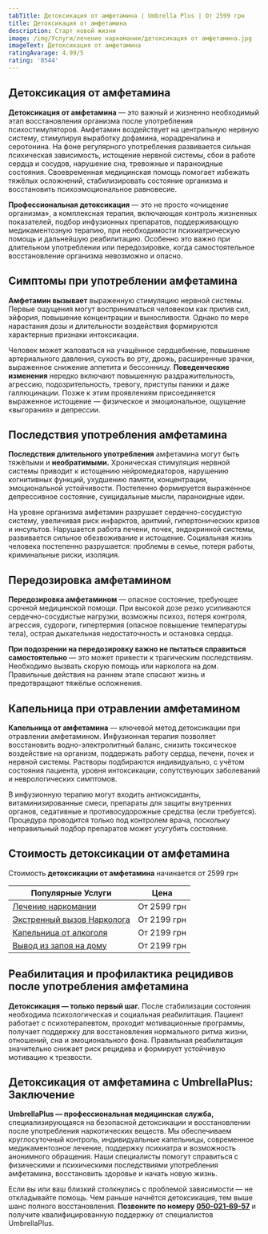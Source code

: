 ```yaml
---
tabTitle: Детоксикация от амфетамина | Umbrella Plus | От 2599 грн
title: Детоксикация от амфетамина
description: Старт новой жизни
image: /img/Услуги/лечение наркомании/детоксикация от амфетамина.jpg
imageText: Детоксикация от амфетамина
ratingAvarage: 4.99/5
rating: '8544'
---
```


## Детоксикация от амфетамина

**Детоксикация от амфетамина** — это важный и жизненно необходимый этап восстановления организма после употребления психостимуляторов. Амфетамин воздействует на центральную нервную систему, стимулируя выработку дофамина, норадреналина и серотонина. На фоне регулярного употребления развивается сильная психическая зависимость, истощение нервной системы, сбои в работе сердца и сосудов, нарушение сна, тревожные и параноидные состояния. Своевременная медицинская помощь помогает избежать тяжёлых осложнений, стабилизировать состояние организма и восстановить психоэмоциональное равновесие.

**Профессиональная детоксикация** — это не просто «очищение организма», а комплексная терапия, включающая контроль жизненных показателей, подбор инфузионных препаратов, поддерживающую медикаментозную терапию, при необходимости психиатрическую помощь и дальнейшую реабилитацию. Особенно это важно при длительном употреблении или передозировке, когда самостоятельное восстановление организма невозможно и опасно.

## Симптомы при употреблении амфетамина

**Амфетамин вызывает** выраженную стимуляцию нервной системы. Первые ощущения могут восприниматься человеком как прилив сил, эйфория, повышение концентрации и выносливости. Однако по мере нарастания дозы и длительности воздействия формируются характерные признаки интоксикации.

Человек может жаловаться на учащённое сердцебиение, повышение артериального давления, сухость во рту, дрожь, расширенные зрачки, выраженное снижение аппетита и бессонницу. **Поведенческие изменения** нередко включают повышенную раздражительность, агрессию, подозрительность, тревогу, приступы паники и даже галлюцинации. Позже к этим проявлениям присоединяется выраженное истощение — физическое и эмоциональное, ощущение «выгорания» и депрессии.

## Последствия употребления амфетамина

**Последствия длительного употребления** амфетамина могут быть тяжёлыми и **необратимыми.** Хроническая стимуляция нервной системы приводит к истощению нейромедиаторов, нарушению когнитивных функций, ухудшению памяти, концентрации, эмоциональной устойчивости. Постепенно формируется выраженное депрессивное состояние, суицидальные мысли, параноидные идеи.

На уровне организма амфетамин разрушает сердечно-сосудистую систему, увеличивая риск инфарктов, аритмий, гипертонических кризов и инсультов. Нарушается работа печени, почек, эндокринной системы, развивается сильное обезвоживание и истощение. Социальная жизнь человека постепенно разрушается: проблемы в семье, потеря работы, криминальные риски, изоляция.

## Передозировка амфетамином

**Передозировка амфетамином** — опасное состояние, требующее срочной медицинской помощи. При высокой дозе резко усиливаются сердечно-сосудистые нагрузки, возможны психоз, потеря контроля, агрессия, судороги, гипертермия (опасное повышение температуры тела), острая дыхательная недостаточность и остановка сердца.

**При подозрении на передозировку важно не пытаться справиться самостоятельно** — это может привести к трагическим последствиям. Необходимо вызвать скорую помощь или нарколога на дом. Правильные действия на раннем этапе спасают жизнь и предотвращают тяжёлые осложнения.

## Капельница при отравлении амфетамином

**Капельница от амфетамина** — ключевой метод детоксикации при отравлении амфетамином. Инфузионная терапия позволяет восстановить водно-электролитный баланс, снизить токсическое воздействие на организм, поддержать работу сердца, печени, почек и нервной системы. Растворы подбираются индивидуально, с учётом состояния пациента, уровня интоксикации, сопутствующих заболеваний и неврологических симптомов.

В инфузионную терапию могут входить антиоксиданты, витаминизированные смеси, препараты для защиты внутренних органов, седативные и противосудорожные средства (если требуется). Процедура проводится только под контролем врача, поскольку неправильный подбор препаратов может усугубить состояние.

## Стоимость детоксикации от амфетамина

Стоимость **детоксикации от амфетамина** начинается от 2599 грн

| Популярные Услуги                                                                                     | Цена        |
| ----------------------------------------------------------------------------------------------------- | ----------- |
| [Лечение наркомании](https://umbrella-plus.com.ua/services-nark/lechenie-narkomanii/)                 | От 2599 грн |
| [Экстренный вызов Нарколога](https://umbrella-plus.com.ua/services/narkolog/)                         | От 2199 грн |
| [Капельница от алкоголя](https://umbrella-plus.com.ua/services/kapelnica-ot-alkogolia-umbrellaplus/)  | От 2199 грн |
| [Вывод из запоя на дому](https://umbrella-plus.com.ua/services/vivod-iz-zapoia-na-domy-umbrellaplus/) | От 2199 грн |

## Реабилитация и профилактика рецидивов после употребления амфетамина

**Детоксикация — только первый шаг.** После стабилизации состояния необходима психологическая и социальная реабилитация. Пациент работает с психотерапевтом, проходит мотивационные программы, получает поддержку для восстановления нормального ритма жизни, отношений, сна и эмоционального фона. Правильная реабилитация значительно снижает риск рецидива и формирует устойчивую мотивацию к трезвости.

## Детоксикация от амфетамина с UmbrellaPlus: Заключение

**UmbrellaPlus — профессиональная медицинская служба,** специализирующаяся на безопасной детоксикации и восстановлении после употребления наркотических веществ. Мы обеспечиваем круглосуточный контроль, индивидуальные капельницы, современное медикаментозное лечение, поддержку психиатра и возможность анонимного обращения. Наши специалисты помогут справиться с физическими и психическими последствиями употребления амфетамина, восстановить здоровье и начать новую жизнь.

Если вы или ваш близкий столкнулись с проблемой зависимости — не откладывайте помощь. Чем раньше начнётся детоксикация, тем выше шанс полного восстановления. **Позвоните по номеру** **[050-021-69-57](tel:0500216957)** и получите квалифицированную поддержку от специалистов UmbrellaPlus.

